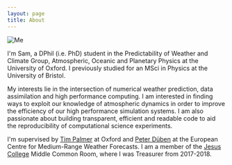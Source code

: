 ```yaml
---
layout: page
title: About
---
```


![Me]({{site.url}}/public/images/me.jpg)

I'm Sam, a DPhil (i.e. PhD) student in the Predictability of Weather and Climate Group, Atmospheric, Oceanic and Planetary Physics at the University of Oxford. I previously studied for an MSci in Physics at the University of Bristol.

My interests lie in the intersection of numerical weather prediction, data assimilation and high performance computing. I am interested in finding ways to exploit our knowledge of atmospheric dynamics in order to improve the efficiency of our high performance simulation systems. I am also passionate about building transparent, efficient and readable code to aid the reproducibility of computational science experiments.

I'm supervised by [Tim Palmer](https://www.jesus.ox.ac.uk/people/professor-tim-palmer) at Oxford and [Peter Düben](https://www.ecmwf.int/en/about/who-we-are/staff-profiles/peter-dueben) at the European Centre for Medium-Range Weather Forecasts. I am a member of the [Jesus College](https://www.jesus.ox.ac.uk/) Middle Common Room, where I was Treasurer from 2017-2018.
